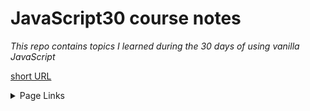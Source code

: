 # JavaScript30 course notes
*This repo contains topics I learned during the 30 days of using vanilla JavaScript*

[short URL](https://git.io/js30-notes)

<details markdown="block">
  <summary> Page Links </summary>
  
* [Lesson Logs](https://asi309.github.io/javascript30-notes/log.html)
